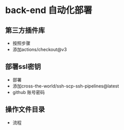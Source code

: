 # back-end 自动化部署
## 第三方插件库
- 按照步骤
- 添加actions/checkout@v3
## 部署ssl密钥
- 部署
- 添加cross-the-world/ssh-scp-ssh-pipelines@latest
- github 账号密码
## 操作文件目录
- 流程
